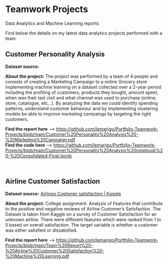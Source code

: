 # Teamwork Projects
Data Analytics and Machine Learning reports

Find below the details on my latest data analytics projects performed with a team. 

## Customer Personality Analysis

**Dataset source:**

**About the project:** The project was performed by a team of 4 people and consists of creating a Marketing Campaign to a online Grocery store implementing machine learning on a dataset collected over a 2-year period including the profiling of customers, products they bought,
amount spent, when was their last visit and what channel was used to purchase (online, store, catalogue, etc...). By analyzing the data we could identify spending patterns, understand customer behaviour and by implementing clustering models be able to improve
marketing campaings by targeting the right customers.

**Find the report here** --> https://github.com/lemarigo/Portfolio-Teamwork-Projects/blob/main/Customer%20Personality%20Analysis%20-%20Marketing%20Campaign.pdf  
**Find the code here** --> https://github.com/lemarigo/Portfolio-Teamwork-Projects/blob/main/Customer%20Personality%20Analysis%20notebook%20-%20Consolidated-Final.ipynb  

<br>

## Airline Customer Satisfaction

**Dataset source:** [Airlines Customer satisfaction | Kaggle ](https://www.kaggle.com/datasets/sjleshrac/airlines-customer-satisfaction/data)

**About the project:** College assignment. Analysis of Features that contribute to the positive and negative reviews of Airline Customer’s Satisfaction. The Dataset is taken from Kaggle on a survey of Customer Satisfaction for an unknown airline. There were
different features which were ranked from 1 to 5 based on overall satisfaction. The target variable is whether a customer was either satisfied or dissatisfied.

**Find the report here** --> https://github.com/lemarigo/Portfolio-Teamwork-Projects/blob/main/Team%20Report%20-%20Airline%20Customer%20Satisfaction%20-%20Machine%20Learning.pdf  
